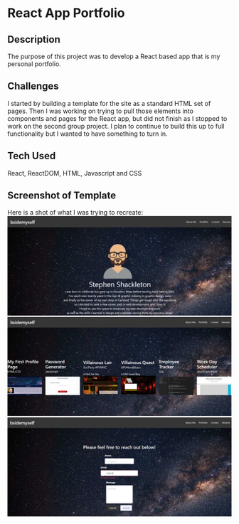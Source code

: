 # React App Portfolio
## Description
The purpose of this project was to develop a React based app that is my personal portfolio.
## Challenges
I started by building a template for the site as a standard HTML set of pages. Then I was working on trying to pull those elements into components and pages for the React app, but did not finish as I stopped to work on the second group project.  I plan to continue to build this up to full functionality but I wanted to have something to turn in.
## Tech Used
React, ReactDOM, HTML, Javascript and CSS
## Screenshot of Template
Here is a shot of what I was trying to recreate:
![Alt text](screens/home-shot.PNG)
![Alt text](screens/portfolio-shot.PNG)
![Alt text](screens/contact-shot.PNG)